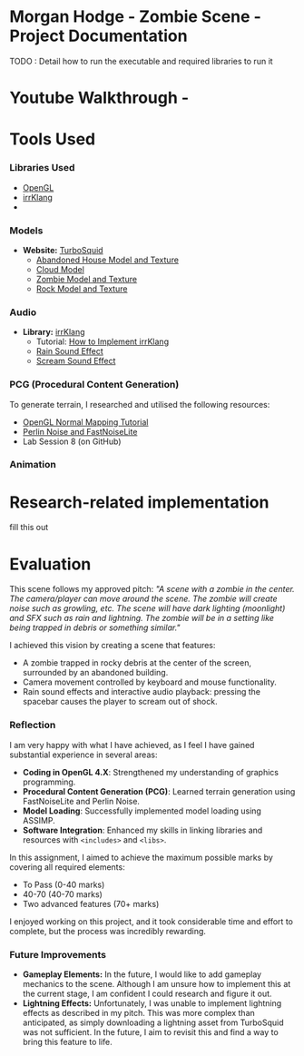 # Morgan Hodge - Zombie Scene -  Project Documentation

 TODO : Detail how to run the executable and required libraries to run it

 # Youtube Walkthrough - 

# Tools Used

### Libraries Used
- [OpenGL](https://www.opengl.org/)
- [irrKlang](https://www.ambiera.com/irrklang/)
- 
### Models
- **Website:** [TurboSquid](https://www.turbosquid.com/)
  - [Abandoned House Model and Texture](https://www.turbosquid.com/3d-models/abandoned-old-house-3d-2287730)
  - [Cloud Model](https://www.turbosquid.com/3d-models/3d-cloud-polygon-blender-1-model-1895708)
  - [Zombie Model and Texture](https://www.turbosquid.com/3d-models/nextgen-ghoul-x/527095)
  - [Rock Model and Texture](https://www.turbosquid.com/3d-models/rock07base3ds-3d-1899446)

### Audio
- **Library:** [irrKlang](https://www.ambiera.com/irrklang/)
  - Tutorial: [How to Implement irrKlang](https://www.youtube.com/watch?v=PLh79OjVFws)
  - [Rain Sound Effect](https://mixkit.co/free-sound-effects/rain/)
  - [Scream Sound Effect](https://mixkit.co/free-sound-effects/scream/)

### PCG (Procedural Content Generation)
To generate terrain, I researched and utilised the following resources:
- [OpenGL Normal Mapping Tutorial](https://www.opengl-tutorial.org/intermediate-tutorials/tutorial-13-normal-mapping/)
- [Perlin Noise and FastNoiseLite](https://glusoft.com/godot-tutorials/make-terrain-perlin-noise-FastNoiseLite/)
- Lab Session 8 (on GitHub)

### Animation

# Research-related implementation
fill this out 
# Evaluation
This scene follows my approved pitch: *"A scene with a zombie in the center. The camera/player can move around the scene. The zombie will create noise such as growling, etc. The scene will have dark lighting (moonlight) and SFX such as rain and lightning. The zombie will be in a setting like being trapped in debris or something similar."*

I achieved this vision by creating a scene that features:
- A zombie trapped in rocky debris at the center of the screen, surrounded by an abandoned building.
- Camera movement controlled by keyboard and mouse functionality.
- Rain sound effects and interactive audio playback: pressing the spacebar causes the player to scream out of shock.

### Reflection
I am very happy with what I have achieved, as I feel I have gained substantial experience in several areas:
- **Coding in OpenGL 4.X**: Strengthened my understanding of graphics programming.
- **Procedural Content Generation (PCG)**: Learned terrain generation using FastNoiseLite and Perlin Noise.
- **Model Loading**: Successfully implemented model loading using ASSIMP.
- **Software Integration**: Enhanced my skills in linking libraries and resources with `<includes>` and `<libs>`.

In this assignment, I aimed to achieve the maximum possible marks by covering all required elements:
- To Pass (0-40 marks)
- 40-70  (40-70 marks)
- Two advanced features (70+ marks)

I enjoyed working on this project, and it took considerable time and effort to complete, but the process was incredibly rewarding.

### Future Improvements
- **Gameplay Elements:** In the future, I would like to add gameplay mechanics to the scene. Although I am unsure how to implement this at the current stage, I am confident I could research and figure it out.
- **Lightning Effects:** Unfortunately, I was unable to implement lightning effects as described in my pitch. This was more complex than anticipated, as simply downloading a lightning asset from TurboSquid was not sufficient. In the future, I aim to revisit this and find a way to bring this feature to life.


